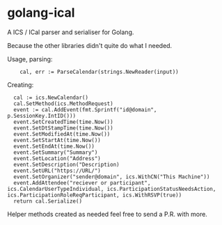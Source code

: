 # golang-ical
A  ICS / ICal parser and serialiser for Golang.

Because the other libraries didn't quite do what I needed.

Usage, parsing:
```
    cal, err := ParseCalendar(strings.NewReader(input))

```

Creating:
```
  cal := ics.NewCalendar()
  cal.SetMethod(ics.MethodRequest)
  event := cal.AddEvent(fmt.Sprintf("id@domain", p.SessionKey.IntID()))
  event.SetCreatedTime(time.Now())
  event.SetDtStampTime(time.Now())
  event.SetModifiedAt(time.Now())
  event.SetStartAt(time.Now())
  event.SetEndAt(time.Now())
  event.SetSummary("Summary")
  event.SetLocation("Address")
  event.SetDescription("Description)
  event.SetURL("https://URL/")
  event.SetOrganizer("sender@domain", ics.WithCN("This Machine"))
  event.AddAttendee("reciever or participant", ics.CalendarUserTypeIndividual, ics.ParticipationStatusNeedsAction, ics.ParticipationRoleReqParticipant, ics.WithRSVP(true))
  return cal.Serialize()
```

Helper methods created as needed feel free to send a P.R. with more.